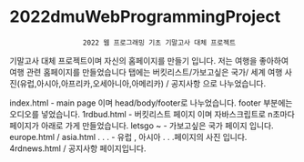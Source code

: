 # 2022dmuWebProgrammingProject
                      2022 웹 프로그래밍 기초 기말고사 대체 프로젝트 

 기말고사 대체 프로젝트이며 자신의 홈페이지를 만들기 입니다.
 저는 여행을 좋아하여 여행 관련 홈페이지를 만들었습니다
 탭에는 버킷리스트/가보고싶은 국가/ 세계 여행 사진(유럽,아시아,아프리카,오세아니아,아메리카) / 공지사항 으로 나누었습니다.

  index.html - main page 이며 head/body/footer로 나누었습니다. footer 부분에는 오디오를 넣었습니다.
  1rdbud.html - 버킷리스트 페이지 이며 자바스크립트로 n초마다 페이지가 아래로 가게 만들었습니다.
  letsgo ~  - 가보고싶은 국가 페이지 입니다.
  europe.html / asia.html  . . .   - 유럽 , 아시아  . . .페이지의 사진 입니다.
  4rdnews.html / 공지사항 페이지입니다.

